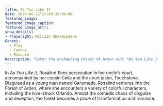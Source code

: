```yaml
---
title: As You Like It
date: 2024-06-12T22:08:33-04:00
featured_image:
featured_image_caption: 
featured_image_attr:
show_details: 
- Playwright: WIlliam Shakespeare
Genres:
  - Play
  - Comedy
  - Romance
Description: "Enter the enchanting Forest of Arden with *As You Like It*, a delightful Shakespearean comedy filled with love, wit, and mistaken identities."
---
```

In *As You Like It*, Rosalind flees persecution in her uncle's court, accompanied by her cousin Celia and the court jester, Touchstone. Disguised as a young man named Ganymede, Rosalind ventures into the Forest of Arden, where she encounters a variety of colorful characters, including the love-struck Orlando. Amidst the comedic chaos of disguise and deception, the forest becomes a place of transformation and romance. 